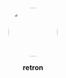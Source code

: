 <br/>
<br/>
<br/>

<p align="center">
  <img width="100" style="border-radius: 50%" src="https://avatars.githubusercontent.com/u/49005044?v=4">
</p>

<p align="center">
  <b>retron</b>
</p>

<br/>
<br/>
<br/>
